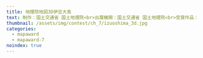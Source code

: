 ```yaml
---
title: 地理院地図3D伊豆大島
text: 制作：国土交通省 国土地理院<br>出展機関：国土交通省 国土地理院<br>受賞作品： 国土交通省 国土地理院 [サイト](http://cyberjapandata.gsi.go.jp/3d/index.html)
thumbnail: /assets/img/contest/ch_7/izuoshima_3d.jpg
categories:
  - mapaward
  - mapaward-7
noindex: true
---
```

